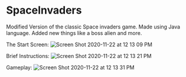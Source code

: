 # SpaceInvaders

Modified Version of the classic Space invaders game. Made using Java language. Added new things like a boss alien and more.

The Start Screen:
![Screen Shot 2020-11-22 at 12 13 09 PM](https://user-images.githubusercontent.com/43580054/99911805-641c9280-2cbc-11eb-9d76-68796d542eaa.png)

Brief Instructions: 
![Screen Shot 2020-11-22 at 12 13 21 PM](https://user-images.githubusercontent.com/43580054/99911809-6bdc3700-2cbc-11eb-9244-4b51dbb76420.png)

Gameplay:
![Screen Shot 2020-11-22 at 12 13 31 PM](https://user-images.githubusercontent.com/43580054/99911812-70085480-2cbc-11eb-9afe-04e2fdeeb879.png)

